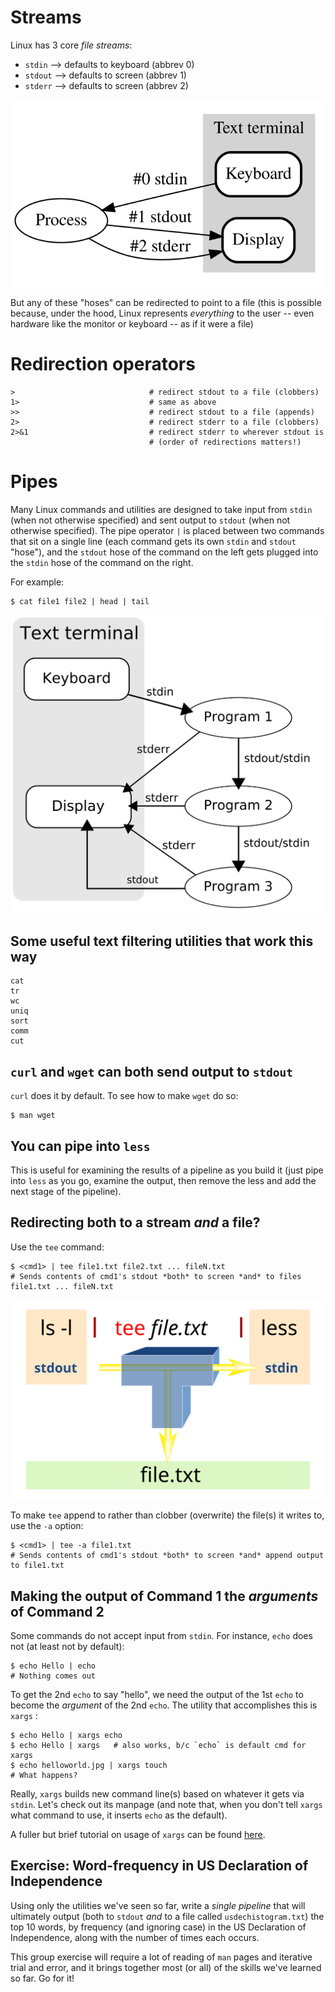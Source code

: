 # Streams

Linux has 3 core *file streams*:
* `stdin`  --> defaults to keyboard (abbrev 0)
* `stdout` --> defaults to screen (abbrev 1)
* `stderr` --> defaults to screen (abbrev 2)

![Standard file streams](../images/Stdstreams_pubdomain.svg)

But any of these "hoses" can be redirected to point to a file (this is
possible because, under the hood, Linux represents *everything* to the
user -- even hardware like the monitor or keyboard -- as if it were a
file)

# Redirection operators

```
>                              # redirect stdout to a file (clobbers)
1>                             # same as above
>>                             # redirect stdout to a file (appends)
2>                             # redirect stderr to a file (clobbers)
2>&1                           # redirect stderr to wherever stdout is
                               # (order of redirections matters!)
```

# Pipes

Many Linux commands and utilities are designed to take input from
`stdin` (when not otherwise specified) and sent output to `stdout`
(when not otherwise specified).  The pipe operator `|` is placed
between two commands that sit on a single line (each command gets its
own `stdin` and `stdout` "hose"), and the `stdout` hose of the command
on the left gets plugged into the `stdin` hose of the command on the
right.

For example:
```
$ cat file1 file2 | head | tail
```

![Pipeline](../images/Pipeline_pubdomain.svg)


## Some useful text filtering utilities that work this way

```
cat
tr
wc
uniq
sort
comm
cut
```

## `curl` and `wget` can both send output to `stdout`

`curl` does it by default.  To see how to make `wget` do so:
```shell
$ man wget
```

## You can pipe into `less`

This is useful for examining the results of a pipeline as you build it
(just pipe into `less` as you go, examine the output, then remove the
less and add the next stage of the pipeline).

## Redirecting both to a stream *and* a file?

Use the `tee` command:

```shell
$ <cmd1> | tee file1.txt file2.txt ... fileN.txt
# Sends contents of cmd1's stdout *both* to screen *and* to files file1.txt ... fileN.txt
```

![Visualizing tee](../images/Tee_ccbysa4.0_usersven.svg)

To make `tee` append to rather than clobber (overwrite) the file(s) it
writes to, use the `-a` option:
```shell
$ <cmd1> | tee -a file1.txt
# Sends contents of cmd1's stdout *both* to screen *and* append output to file1.txt
```


## Making the output of Command 1 the *arguments* of Command 2

Some commands do not accept input from `stdin`.  For instance, `echo`
does not (at least not by default):
```shell
$ echo Hello | echo
# Nothing comes out
```

To get the 2nd `echo` to say "hello", we need the output of the 1st
`echo` to become the *argument* of the 2nd `echo`.  The utility that
accomplishes this is `xargs` :
```shell
$ echo Hello | xargs echo
$ echo Hello | xargs   # also works, b/c `echo` is default cmd for xargs
$ echo helloworld.jpg | xargs touch
# What happens?
```

Really, `xargs` builds new command line(s) based on whatever it gets
via `stdin`.  Let's check out its manpage (and note that, when you
don't tell `xargs` what command to use, it inserts `echo` as the
default).

A fuller but brief tutorial on usage of `xargs` can be found
[here](https://linuxize.com/post/linux-xargs-command/).


## Exercise: Word-frequency in US Declaration of Independence

Using only the utilities we've seen so far, write a *single pipeline*
that will ultimately output (both to `stdout` *and* to a file called
`usdechistogram.txt`) the top 10 words, by frequency (and ignoring
case) in the US Declaration of Independence, along with the number of
times each occurs.

This group exercise will require a lot of reading of `man` pages and
iterative trial and error, and it brings together most (or all) of the
skills we've learned so far.  Go for it!

